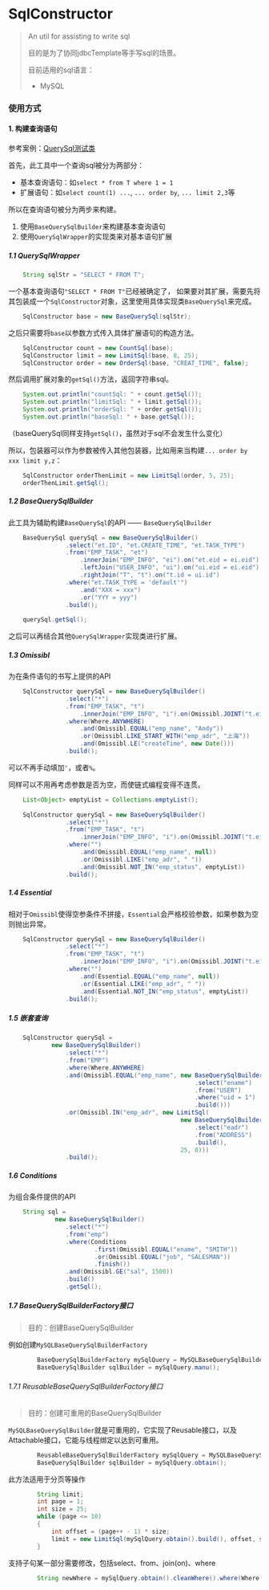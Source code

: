 # SqlConstructor
> An util for assisting to write sql
>
> 目的是为了协同jdbcTemplate等手写sql的场景。
>
> 目前适用的sql语言：
>   + MySQL

### 使用方式
#### 1. 构建查询语句
参考案例：[QuerySql测试类](https://github.com/complicatedxin/sqlconstructor/tree/main/src/test/java/com/zincyanide/sqlconstructor/T_01_Query.java)

首先，此工具中一个查询sql被分为两部分：
+ 基本查询语句：如`select * from T where 1 = 1`
+ 扩展语句：如`select count(1) ...`, `... order by`, `... limit 2,3`等

所以在查询语句被分为两步来构建。

1. 使用`BaseQuerySqlBuilder`来构建基本查询语句
2. 使用`QuerySqlWrapper`的实现类来对基本语句扩展

##### 1.1 QuerySqlWrapper
```java
    String sqlStr = "SELECT * FROM T";
```
一个基本查询语句`"SELECT * FROM T"`已经被确定了，
如果要对其扩展，需要先将其包装成一个`SqlConstructor`对象，这里使用具体实现类`BaseQuerySql`来完成。
```java
    SqlConstructor base = new BaseQuerySql(sqlStr);
```
之后只需要将`base`以参数方式传入具体扩展语句的构造方法。
```java
    SqlConstructor count = new CountSql(base);
    SqlConstructor limit = new LimitSql(base, 8, 25);
    SqlConstructor order = new OrderSql(base, "CREAT_TIME", false);
```
然后调用扩展对象的`getSql()`方法，返回字符串sql。
```java
    System.out.println("countSql: " + count.getSql());
    System.out.println("limitSql: " + limit.getSql());
    System.out.println("orderSql: " + order.getSql());
    System.out.println("baseSql: " + base.getSql());
```
（baseQuerySql同样支持`getSql()`，虽然对于sql不会发生什么变化）

所以，包装器可以作为参数被传入其他包装器，比如用来当构建`... order by xxx limit y,z`：
```java
    SqlConstructor orderThenLimit = new LimitSql(order, 5, 25);
    orderThenLimit.getSql();
```

##### 1.2 BaseQuerySqlBuilder
此工具为辅助构建`BaseQuerySql`的API —— `BaseQuerySqlBuilder`
```java
    BaseQuerySql querySql = new BaseQuerySqlBuilder()
                .select("et.ID", "et.CREATE_TIME", "et.TASK_TYPE")
                .from("EMP_TASK", "et")
                    .innerJoin("EMP_INFO", "ei").on("et.eid = ei.eid")
                    .leftJoin("USER_INFO", "ui").on("ui.eid = ei.eid")
                    .rightJoin("T", "t").on("t.id = ui.id")
                .where("et.TASK_TYPE = 'default'")
                    .and("XXX = xxx")
                    .or("YYY = yyy")
                .build();
    
    querySql.getSql();
```
之后可以再结合其他`QuerySqlWrapper`实现类进行扩展。

##### 1.3 Omissibl
为在条件语句的书写上提供的API
```java
    SqlConstructor querySql = new BaseQuerySqlBuilder()
                .select("*")
                .from("EMP_TASK", "t")
                    .innerJoin("EMP_INFO", "i").on(Omissibl.JOINT("t.eid", "i.eid"))
                .where(Where.ANYWHERE)
                    .and(Omissibl.EQUAL("emp_name", "Andy"))
                    .or(Omissibl.LIKE_START_WITH("emp_adr", "上海"))
                    .and(Omissibl.LE("createTime", new Date()))
                .build();
```
可以不再手动填加`'`，或者`%`。

同样可以不用再考虑参数是否为空，而使链式编程变得不连贯。
```java
    List<Object> emptyList = Collections.emptyList();
    
    SqlConstructor querySql = new BaseQuerySqlBuilder()
                .select("*")
                .from("EMP_TASK", "t")
                    .innerJoin("EMP_INFO", "i").on(Omissibl.JOINT("t.eid", "i.eid"))
                .where("")
                    .and(Omissibl.EQUAL("emp_name", null))
                    .or(Omissibl.LIKE("emp_adr", " "))
                    .and(Omissibl.NOT_IN("emp_status", emptyList))
                .build();
```

##### 1.4 Essential
相对于`Omissibl`使得空参条件不拼接，`Essential`会严格校验参数，如果参数为空则抛出异常。
```java
    SqlConstructor querySql = new BaseQuerySqlBuilder()
                .select("*")
                .from("EMP_TASK", "t")
                    .innerJoin("EMP_INFO", "i").on(Omissibl.JOINT("t.ei", "i.eid"))
                .where("")
                    .and(Essential.EQUAL("emp_name", null))
                    .or(Essential.LIKE("emp_adr", " "))
                    .and(Essential.NOT_IN("emp_status", emptyList))
                .build();
```

##### 1.5 嵌套查询
```java
    SqlConstructor querySql =
            new BaseQuerySqlBuilder()
                .select("*")
                .from("EMP")
                .where(Where.ANYWHERE)
                .and(Omissibl.EQUAL("emp_name", new BaseQuerySqlBuilder()
                                                    .select("ename")
                                                    .from("USER")
                                                    .where("uid = 1")
                                                    .build()))
                .or(Omissibl.IN("emp_adr", new LimitSql(
                                                new BaseQuerySqlBuilder()
                                                    .select("eadr")
                                                    .from("ADDRESS")
                                                    .build(),
                                                25, 8)))
                .build();
```

##### 1.6 Conditions
为组合条件提供的API
```java
    String sql =
             new BaseQuerySqlBuilder()
                .select("*")
                .from("emp")
                .where(Conditions
                        .first(Omissibl.EQUAL("ename", "SMITH"))
                        .or(Omissibl.EQUAL("job", "SALESMAN"))
                        .finish())
                .and(Omissibl.GE("sal", 1500))
                .build()
                .getSql();
```

##### 1.7 BaseQuerySqlBuilderFactory接口

> 目的：创建BaseQuerySqlBuilder

例如创建`MySQLBaseQuerySqlBuilderFactory`

```java
        BaseQuerySqlBuilderFactory mySqlQuery = MySQLBaseQuerySqlBuilderFactory.getInstance();
        BaseQuerySqlBuilder sqlBuilder = mySqlQuery.manu();
```
###### 1.7.1 ReusableBaseQuerySqlBuilderFactory接口

> 目的：创建可重用的BaseQuerySqlBuilder

`MySQLBaseQuerySqlBuilder`就是可重用的，它实现了Reusable接口，以及Attachable接口，它能与线程绑定以达到可重用。

```java
        ReusableBaseQuerySqlBuilderFactory mySqlQuery = MySQLBaseQuerySqlBuilderFactory.getInstance();
        BaseQuerySqlBuilder sqlBuilder = mySqlQuery.obtain();
```

此方法适用于分页等操作
```java
        String limit;
        int page = 1;
        int size = 25;
        while (page <= 10)
        {
            int offset = (page++ - 1) * size;
            limit = new LimitSql(mySqlQuery.obtain().build(), offset, size).getSql();
        }
```

支持子句某一部分需要修改，包括select、from、join(on)、where
```java
        String newWhere = mySqlQuery.obtain().cleanWhere().where(Where.ANYWHERE).build().getSql();
```





